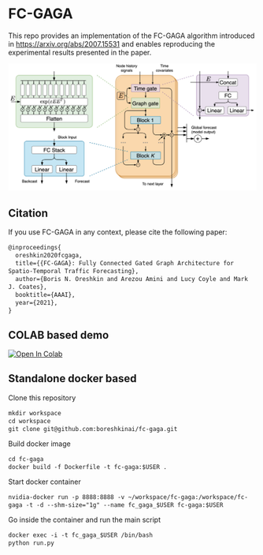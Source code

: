 # FC-GAGA

This repo provides an implementation of the FC-GAGA algorithm introduced in
https://arxiv.org/abs/2007.15531 and enables reproducing the experimental
results presented in the paper.

<p align="center">
  <img width="600"  src=./fig/model.png>
</p>

## Citation

If you use FC-GAGA in any context, please cite the following paper:

```
@inproceedings{
  oreshkin2020fcgaga,
  title={{FC-GAGA}: Fully Connected Gated Graph Architecture for Spatio-Temporal Traffic Forecasting},
  author={Boris N. Oreshkin and Arezou Amini and Lucy Coyle and Mark J. Coates},
  booktitle={AAAI},
  year={2021},
}
```

## COLAB based demo

[![Open In Colab](https://colab.research.google.com/assets/colab-badge.svg)](https://colab.research.google.com/drive/1HqmvWA-RhcXoCzpgfvUQ4NFLaEEzdeuA)

## Standalone docker based

Clone this repository
```
mkdir workspace
cd workspace
git clone git@github.com:boreshkinai/fc-gaga.git   
```
Build docker image
```
cd fc-gaga
docker build -f Dockerfile -t fc-gaga:$USER .
```
Start docker container
```
nvidia-docker run -p 8888:8888 -v ~/workspace/fc-gaga:/workspace/fc-gaga -t -d --shm-size="1g" --name fc_gaga_$USER fc-gaga:$USER 
```
Go inside the container and run the main script
```
docker exec -i -t fc_gaga_$USER /bin/bash 
python run.py
```
